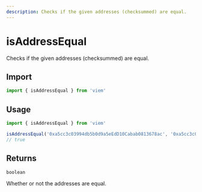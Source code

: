 ```yaml
---
description: Checks if the given addresses (checksummed) are equal.
---
```


# isAddressEqual

Checks if the given addresses (checksummed) are equal.

## Import

```ts
import { isAddressEqual } from 'viem'
```

## Usage

```ts
import { isAddressEqual } from 'viem'

isAddressEqual('0xa5cc3c03994db5b0d9a5eEdD10Cabab0813678ac', '0xa5cc3c03994DB5b0d9A5eEdD10CabaB0813678AC') // [!code focus:2]
// true
```

## Returns

`boolean`

Whether or not the addresses are equal.
